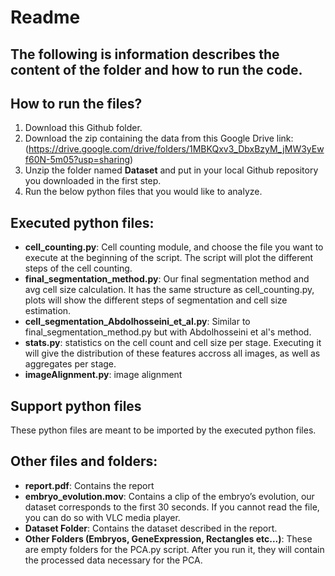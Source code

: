 # **Readme**

## The following is information describes the content of the folder and how to run the code. 

## **How to run the files?**

1. Download this Github folder.
1. Download the zip containing the data from this Google Drive link: (https://drive.google.com/drive/folders/1MBKQxv3_DbxBzyM_jMW3yEwf60N-5m05?usp=sharing)
1. Unzip the folder named **Dataset** and put in your local Github repository you downloaded in the first step.
1. Run the below python files that you would like to analyze.


## **Executed python files:**

* **cell_counting.py**: Cell counting module, and choose the file you want to execute at the beginning of the script. The script will plot the different steps of the cell counting. 
* **final_segmentation_method.py**: Our final segmentation method and avg cell size calculation. It has the same structure as cell_counting.py, plots will show the different steps of segmentation and cell size estimation.  
* **cell_segmentation_Abdolhosseini_et_al.py**: Similar to final_segmentation_method.py but with Abdolhosseini et al's method. 
* **stats<span></span>.py**: statistics on the cell count and cell size per stage. Executing it will give the distribution of these features accross all images, as well as aggregates per stage. 
* **imageAlignment<span></span>.py**: image alignment 

## **Support python files**
These python files are meant to be imported by the executed python files. 

## **Other files and folders:**

* **report.pdf**: Contains the report
* **embryo_evolution.mov**: Contains a clip of the embryo’s evolution, our dataset corresponds to the first 30 seconds. If you cannot read the file, you can do so with VLC media player. 
* **Dataset Folder**: Contains the dataset described in the report. 
* **Other Folders (Embryos, GeneExpression, Rectangles etc...)**: These are empty folders for the PCA<span></span>.py script. After you run it, they will contain the processed data necessary for the PCA.




